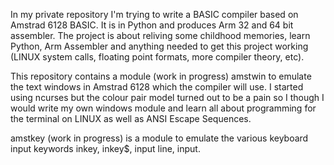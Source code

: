 In my private repository I'm trying to write a BASIC compiler based on Amstrad 6128 BASIC. It is in Python and produces Arm 32 and 64 bit assembler. The project is about reliving some childhood memories, learn Python, Arm Assembler and anything needed to get this project working (LINUX system calls, floating point formats, more compiler theory, etc).

This repository contains a module (work in progress) amstwin to emulate the text windows in Amstrad 6128 which the compiler will use. I started using ncurses but the colour pair model turned out to be a pain so I though I would write my own windows module and learn all about programming for the terminal on LINUX as well as ANSI Escape Sequences.

amstkey (work in progress) is a module to emulate the various keyboard input keywords inkey, inkey$, input line, input.
